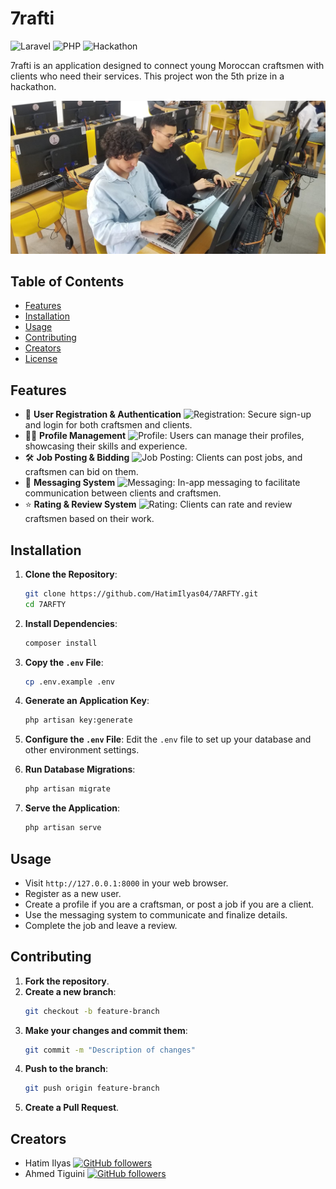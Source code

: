# 7rafti

![Laravel](https://img.shields.io/badge/laravel-v8.x-red)
![PHP](https://img.shields.io/badge/php-%5E7.3-blue)
![Hackathon](https://img.shields.io/badge/Hackathon-5th_Place-green)

7rafti is an application designed to connect young Moroccan craftsmen with clients who need their services. This project won the 5th prize in a hackathon.

![7rafti](/public/images/hackathon.jpg)

## Table of Contents
- [Features](#features)
- [Installation](#installation)
- [Usage](#usage)
- [Contributing](#contributing)
- [Creators](#creators)
- [License](#license)

## Features
- 🔐 **User Registration & Authentication** ![Registration](https://img.shields.io/badge/feature-user--registration-brightgreen): Secure sign-up and login for both craftsmen and clients.
- 🧑‍🎨 **Profile Management** ![Profile](https://img.shields.io/badge/feature-profile--management-brightgreen): Users can manage their profiles, showcasing their skills and experience.
- 🛠️ **Job Posting & Bidding** ![Job Posting](https://img.shields.io/badge/feature-job--posting-brightgreen): Clients can post jobs, and craftsmen can bid on them.
- 💬 **Messaging System** ![Messaging](https://img.shields.io/badge/feature-messaging-brightgreen): In-app messaging to facilitate communication between clients and craftsmen.
- ⭐ **Rating & Review System** ![Rating](https://img.shields.io/badge/feature-rating--review-brightgreen): Clients can rate and review craftsmen based on their work.

## Installation

1. **Clone the Repository**:
    ```bash
    git clone https://github.com/HatimIlyas04/7ARFTY.git
    cd 7ARFTY
    ```

2. **Install Dependencies**:
    ```bash
    composer install
    ```

3. **Copy the `.env` File**:
    ```bash
    cp .env.example .env
    ```

4. **Generate an Application Key**:
    ```bash
    php artisan key:generate
    ```

5. **Configure the `.env` File**:
    Edit the `.env` file to set up your database and other environment settings.

6. **Run Database Migrations**:
    ```bash
    php artisan migrate
    ```

7. **Serve the Application**:
    ```bash
    php artisan serve
    ```

## Usage

- Visit `http://127.0.0.1:8000` in your web browser.
- Register as a new user.
- Create a profile if you are a craftsman, or post a job if you are a client.
- Use the messaging system to communicate and finalize details.
- Complete the job and leave a review.

## Contributing

1. **Fork the repository**.
2. **Create a new branch**:
    ```bash
    git checkout -b feature-branch
    ```
3. **Make your changes and commit them**:
    ```bash
    git commit -m "Description of changes"
    ```
4. **Push to the branch**:
    ```bash
    git push origin feature-branch
    ```
5. **Create a Pull Request**.

## Creators
- Hatim Ilyas [![GitHub followers](https://img.shields.io/github/followers/HatimIlyas04?label=Follow&style=social)](https://github.com/hatimIlyas04)
- Ahmed Tiguini [![GitHub followers](https://img.shields.io/github/followers/AhmedTiguini?label=Follow&style=social)](https://github.com/redwood0riginal)
